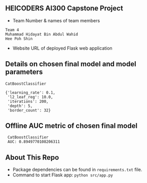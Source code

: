 ## HEICODERS AI300 Capstone Project ##

- Team Number & names of team members
```
Team 4
Muhammad Hidayat Bin Abdul Wahid
Hee Poh Shin
```

- Website URL of deployed Flask web application 


## Details on chosen final model and model parameters

```
CatBoostClassifier

{'learning_rate': 0.1,
 'l2_leaf_reg': 10.0,
 'iterations': 200,
 'depth': 5,
 'border_count': 32}
```


## Offline AUC metric of chosen final model

```
 CatBoostClassifier
 AUC: 0.8949770108206311

```


## About This Repo

- Package dependencies can be found in `requirements.txt` file.
- Command to start Flask app: `python src/app.py`


